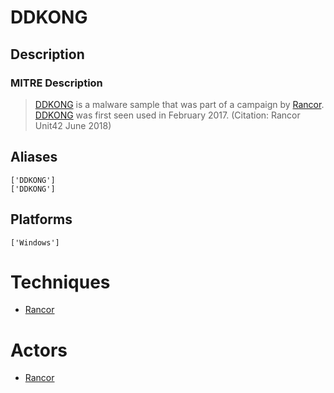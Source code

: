 
# DDKONG

## Description

### MITRE Description

> [DDKONG](https://attack.mitre.org/software/S0255) is a malware sample that was part of a campaign by [Rancor](https://attack.mitre.org/groups/G0075). [DDKONG](https://attack.mitre.org/software/S0255) was first seen used in February 2017. (Citation: Rancor Unit42 June 2018)

## Aliases

```
['DDKONG']
['DDKONG']
```

## Platforms

```
['Windows']
```

# Techniques


* [Rancor](../techniques/Rancor.md)


# Actors


* [Rancor](../actors/Rancor.md)

